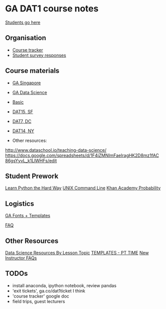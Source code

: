 # GA DAT1 course notes


[Students go here](https://github.com/misrab/SG_DAT1)

## Organisation

- [Course tracker](https://docs.google.com/spreadsheets/d/1aARIptmnsKClALWyWYtH_3JAhjNoyY4c1PuY082gm_s/edit?ts=568e3d56#gid=1784326121)
- [Student survey responses](https://docs.google.com/spreadsheets/d/1xd4uxXs2GoPRJamdpBhPIGV7nO-HRrKaMJ9STffMTyQ/edit?ts=568e4cae#gid=48572151)



## Course materials

- [GA Singapore](https://generalassemb.ly/singapore)
- [GA Data Science](https://generalassemb.ly/education/data-science)

- [Basic](https://github.com/generalassembly-studio/DS_Curriculum)
- [DAT15, SF](https://github.com/sinanuozdemir/SF_DAT_15)
- [DAT7, DC](https://github.com/justmarkham/DAT7)
- [DAT14, NY](https://github.com/gads14-nyc/fall_2014_lessons)

- Other resources:

http://www.dataschool.io/teaching-data-science/
https://docs.google.com/spreadsheets/d/1F4iZMNImFaeIragHK2D8mz1fAC86gsYyvL_k1LlWHFs/edit


## Student Prework

[Learn Python the Hard Way](http://go.toutapp.com/c5f6bbcd4cbba1e92e)
[UNIX Command Line](http://go.toutapp.com/14efa6e582fe3cb17f)
[Khan Academy Probability](http://go.toutapp.com/24b122aa2745400777)

## Logistics

[GA Fonts + Templates](https://drive.google.com/open?id=0B9d0_QjONedid25rRzkwYWx6Rk0)

[FAQ](https://docs.google.com/document/d/1b1gO7FHgaZwf-4k3FIimy-y98NemBSoXwOKhx3loqls/edit)

## Other Resources

[Data Science Resources By Lesson Topic](https://docs.google.com/spreadsheets/d/1F4iZMNImFaeIragHK2D8mz1fAC86gsYyvL_k1LlWHFs/edit#gid=1514988871)
[TEMPLATES - PT TIME](https://drive.google.com/folderview?id=0B9d0_QjONedid25rRzkwYWx6Rk0&usp=gmail)
[New Instructor FAQs](https://docs.google.com/document/d/1b1gO7FHgaZwf-4k3FIimy-y98NemBSoXwOKhx3loqls/edit)



## TODOs

- install anaconda, ipython notebook, review pandas
- 'exit tickets', ga.co/dat1ticket I think
- 'course tracker' google doc
- field trips, guest lecturers